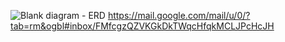 ![Blank diagram - ERD](https://github.com/user-attachments/assets/af6723e0-25c7-4206-919a-3a051a4c16ad)
https://mail.google.com/mail/u/0/?tab=rm&ogbl#inbox/FMfcgzQZVKGkDkTWqcHfqkMCLJPcHcJH
